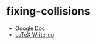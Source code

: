 # fixing-collisions

* [Google Doc](https://docs.google.com/document/d/13MetSJoTTZ0ptT0SERbst1SgG-KbgK48hozhko6mJxc/edit?usp=sharing)
* [LaTeX Write-up](https://www.overleaf.com/6555952782nttqwfwgksjb)
